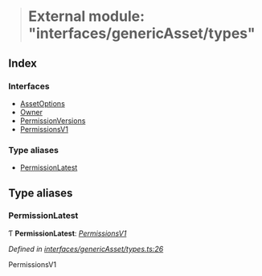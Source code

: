 > # External module: "interfaces/genericAsset/types"

## Index

### Interfaces

* [AssetOptions](../interfaces/_interfaces_genericasset_types_.assetoptions.md)
* [Owner](../interfaces/_interfaces_genericasset_types_.owner.md)
* [PermissionVersions](../interfaces/_interfaces_genericasset_types_.permissionversions.md)
* [PermissionsV1](../interfaces/_interfaces_genericasset_types_.permissionsv1.md)

### Type aliases

* [PermissionLatest](_interfaces_genericasset_types_.md#permissionlatest)

## Type aliases

###  PermissionLatest

Ƭ **PermissionLatest**: *[PermissionsV1](../interfaces/_interfaces_genericasset_types_.permissionsv1.md)*

*Defined in [interfaces/genericAsset/types.ts:26](https://github.com/polkadot-js/api/blob/b9142bc/packages/types/src/interfaces/genericAsset/types.ts#L26)*

PermissionsV1